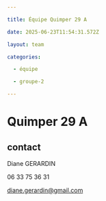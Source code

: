 ```yaml
---

title: Équipe Quimper 29 A

date: 2025-06-23T11:54:31.572Z

layout: team

categories:

  - équipe

  - groupe-2

---
```


# Quimper 29 A



## contact 

Diane GERARDIN

06 33 75 36 31

diane.gerardin@gmail.com

